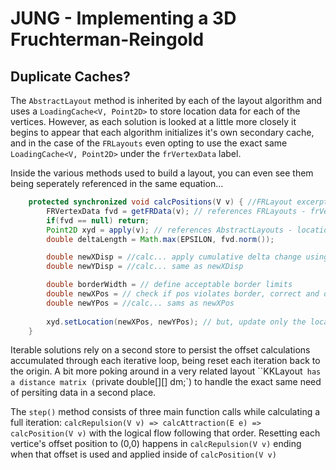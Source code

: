 # JUNG - Implementing a 3D Fruchterman-Reingold


## Duplicate Caches?

The `AbstractLayout` method is inherited by each of the layout algorithm and uses a `LoadingCache<V, Point2D>` to store location data for each of the vertices. However, as each solution is looked at a little more closely it begins to appear that each algorithm initializes it's own secondary cache, and in the case of the `FRLayouts` even opting to use the exact same `LoadingCache<V, Point2D>` under the `frVertexData` label. 

Inside the various methods used to build a layout, you can even see them being seperately referenced in the same equation... 

```java
    protected synchronized void calcPositions(V v) { //FRLayout excerpt..
        FRVertexData fvd = getFRData(v); // references FRLayouts - frVertexData
        if(fvd == null) return;
        Point2D xyd = apply(v); // references AbstractLayouts - locations
        double deltaLength = Math.max(EPSILON, fvd.norm());

        double newXDisp = //calc... apply cumulative delta change using xyd
        double newYDisp = //calc... same as newXDisp

        double borderWidth = // define acceptable border limits
        double newXPos = // check if pos violates border, correct and dither edge positions
        double newYPos = //calc... sams as newXPos
        
        xyd.setLocation(newXPos, newYPos); // but, update only the locations point data?
    }
``` 

Iterable solutions rely on a second store to persist the offset calculations accumulated through each iterative loop, being reset each iteration back to the origin. A bit more poking around in a very related layout ``KKLayout` has a distance matrix (`private double[][] dm;`) to handle the exact same need of persiting data in a second place. 

The `step()` method consists of three main function calls while calculating a full iteration: `calcRepulsion(V v) => calcAttraction(E e) => calcPosition(V v)` with the logical flow following that order. Resetting each vertice's offset position to (0,0) happens in `calcRepulsion(V v)` ending when that offset is used and applied inside of `calcPosition(V v)`


